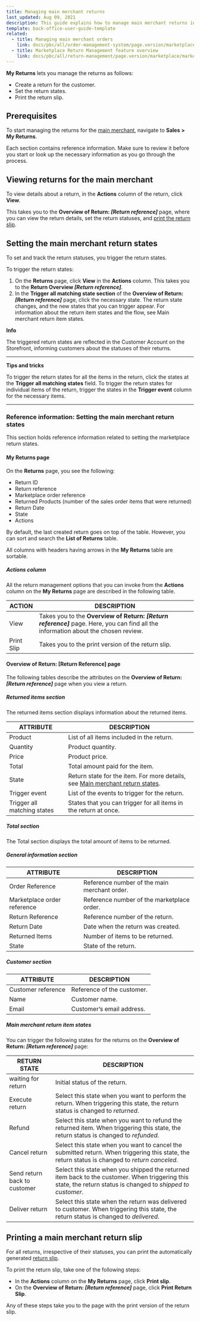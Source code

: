 ```yaml
---
title: Managing main merchant returns
last_updated: Aug 09, 2021
description: This guide explains how to manage main merchant returns in the Back Office.
template: back-office-user-guide-template
related:
  - title: Managing main merchant orders
    link: docs/pbc/all/order-management-system/page.version/marketplace/manage-in-the-back-office/manage-main-merchant-orders.html
  - title: Marketplace Return Management feature overview
    link: docs/pbc/all/return-management/page.version/marketplace/marketplace-return-management-feature-overview.html
---
```


**My Returns** lets you manage the returns as follows:

- Create a return for the customer.
- Set the return states.
- Print the return slip.

## Prerequisites

To start managing the returns for the [main merchant](/docs/pbc/all/merchant-management/{{page.version}}/marketplace/marketplace-merchant-feature-overview/main-merchant.html), navigate to **Sales&nbsp;<span aria-label="and then">></span> My Returns**.

Each section contains reference information. Make sure to review it before you start or look up the necessary information as you go through the process.

## Viewing returns for the main merchant

To view details about a return, in the **Actions** column of the return, click **View**.

This takes you to the **Overview of Return: _[Return reference]_** page, where you can view the return details, set the return statuses, and [print the return slip](#printing-a-main-merchant-return-slip).

## Setting the main merchant return states

To set and track the return statuses, you trigger the return states.

To trigger the return states:

1. On the **Returns** page, click **View** in the **Actions** column. This takes you to the **Return Overview _[Return reference]_**.
2. In the **Trigger all matching state section** of the **Overview of Return: _[Return reference]_** page, click the necessary state. The return state changes, and the new states that you can trigger appear. For information about the return item states and the flow, see Main merchant return item states.



**Info**

The triggered return states are reflected in the Customer Account on the Storefront, informing customers about the statuses of their returns.

------

**Tips and tricks**

To trigger the return states for all the items in the return, click the states at the **Trigger all matching states** field. To trigger the return states for individual items of the return, trigger the states in the **Trigger event** column for the necessary items.

------

### Reference information: Setting the main merchant return states

This section holds reference information related to setting the marketplace return states.

#### My Returns page

On the **Returns** page, you see the following:

- Return ID
- Return reference
- Marketplace order reference
- Returned Products (number of the sales order items that were returned)
- Return Date
- State
- Actions

By default, the last created return goes on top of the table. However, you can sort and search the **List of Returns** table.

All columns with headers having arrows in the **My Returns** table are sortable.

##### Actions column

All the return management options that you can invoke from the **Actions** column on the **My Returns** page are described in the following table.

| ACTION     | DESCRIPTION   |
| --------- | ---------- |
| View | Takes you to the **Overview of Return: _[Return reference]_** page. Here, you can find all the information about the chosen review. |
| Print Slip | Takes you to the print version of the return slip.           |

#### Overview of Return: [Return Reference] page

The following tables describe the attributes on the **Overview of Return: _[Return reference]_** page when you view a return.

##### Returned items section

The returned items section displays information about the returned items.

| ATTRIBUTE   | DESCRIPTION       |
| -------------------- | ----------- |
| Product  | List of all items included in the return.                    |
| Quantity   | Product quantity.                                            |
| Price  | Product price.                                               |
| Total   | Total amount paid for the item.                              |
| State   | Return state for the item. For more details, see [Main merchant return states](#main-merchant-return-item-states). |
| Trigger event   | List of the events to trigger for the return.                |
| Trigger all matching states | States that you can trigger for all items in the return at once. |

##### Total section

The Total section displays the total amount of items to be returned.

##### General information section

| ATTRIBUTE                   | DESCRIPTION                                  |
| ------------------------- | ------------------------------------ |
| Order Reference             | Reference number of the main merchant order. |
| Marketplace order reference | Reference number of the marketplace order.   |
| Return Reference            | Reference number of the return.              |
| Return Date                 | Date when the return was created.            |
| Returned Items              | Number of items to be returned.              |
| State                       | State of the return.                         |

##### Customer section

| ATTRIBUTE          | DESCRIPTION                |
| --------------- | -------------------- |
| Customer reference | Reference of the customer. |
| Name               | Customer name.             |
| Email              | Customer’s email address.  |

##### Main merchant return item states

You can trigger the following states for the returns on the **Overview of Return: _[Return reference]_** page:


| RETURN STATE   | DESCRIPTION             |
| ----------------- | ----------------------- |
| waiting for return   | Initial status of the return.                                |
| Execute return               | Select this state when you want to perform the return. When triggering this state, the return status is changed to *returned*. |
| Refund                       | Select this state when you want to refund the returned item. When triggering this state, the return status is changed to *refunded*. |
| Cancel return                | Select this state when you want to cancel the submitted return. When triggering this state, the return status is changed to *return canceled*. |
| Send return back to customer | Select this state when you shipped the returned item back to the customer.  When triggering this state, the return status is changed to *shipped to customer*. |
| Deliver return               | Select this state when the return was delivered to customer. When triggering this state, the return status is changed to *delivered*. |

## Printing a main merchant return slip

For all returns, irrespective of their statuses, you can print the automatically generated [return slip](/docs/pbc/all/return-management/{{page.version}}/marketplace/marketplace-return-management-feature-overview.html#marketplace-return-slip).

To print the return slip, take one of the following steps:

- In the **Actions** column on the **My Returns** page, click **Print slip**.
- On the **Overview of Return: _[Return reference]_** page, click **Print Return Slip**.

Any of these steps take you to the page with the print version of the return slip.
